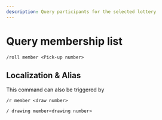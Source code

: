 ```yaml
---
description: Query participants for the selected lottery
---
```


# Query membership list

```
/roll member <Pick-up number>
```

## Localization & Alias

This command can also be triggered by

```
/r member <draw number>

/ drawing member<drawing number>
```
